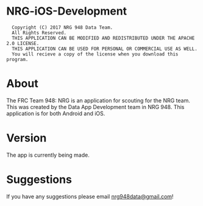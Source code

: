 # NRG-iOS-Development
      Copyright (C) 2017 NRG 948 Data Team.
      All Rights Reserved.
      THIS APPLICATION CAN BE MODIFIED AND REDISTRIBUTED UNDER THE APACHE 2.0 LICENSE.
      THIS APPLICATION CAN BE USED FOR PERSONAL OR COMMERCIAL USE AS WELL.
      You will recieve a copy of the license when you download this program.
      
# About 
The FRC Team 948: NRG is an application for scouting for the NRG team. This was created by the Data App Development team in NRG 948. This application is for both Android and iOS.

# Version
The app is currently being made.

# Suggestions
If you have any suggestions please email nrg948data@gmail.com!
